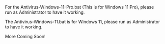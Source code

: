 For the Antivirus-Windows-11-Pro.bat (This is for Windows 11 Pro), please run as Administrator to have it working.

The Antivirus-Windows-11.bat is for Windows 11, please run as Administrator to have it working.

More Coming Soon!
